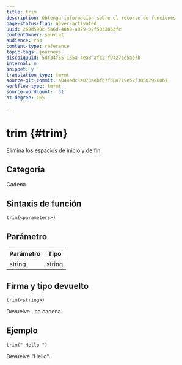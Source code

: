 ```yaml
---
title: trim
description: Obtenga información sobre el recorte de funciones
page-status-flag: never-activated
uuid: 269d590c-5a6d-40b9-a879-02f5033863fc
contentOwner: sauviat
audience: rns
content-type: reference
topic-tags: journeys
discoiquuid: 5df34f55-135a-4ea8-afc2-f9427ce5ae7b
internal: n
snippet: y
translation-type: tm+mt
source-git-commit: a844adc1a073aebfb7fd8a719e52f305079260b7
workflow-type: tm+mt
source-wordcount: '31'
ht-degree: 16%

---
```



# trim {#trim}

Elimina los espacios de inicio y de fin.

## Categoría

Cadena

## Sintaxis de función

`trim(<parameters>)`

## Parámetro

| Parámetro | Tipo |
|-----------|------------------|
| string | string |

## Firma y tipo devuelto

`trim(<string>)`

Devuelve una cadena.

## Ejemplo

`trim(" Hello ")`

Devuelve &quot;Hello&quot;.
